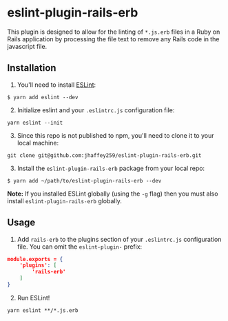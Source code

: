 # eslint-plugin-rails-erb

This plugin is designed to allow for the linting of `*.js.erb` files in a Ruby on Rails application by processing the file text to remove any Rails code in the javascript file.

## Installation

1) You'll need to install [ESLint](http://eslint.org):

```
$ yarn add eslint --dev
```

2) Initialize eslint and your `.eslintrc.js` configuration file:

```
yarn eslint --init
```

3) Since this repo is not published to npm, you'll need to clone it to your local machine:

```
git clone git@github.com:jhaffey259/eslint-plugin-rails-erb.git
```

3) Install the `eslint-plugin-rails-erb` package from your local repo:

```
$ yarn add ~/path/to/eslint-plugin-rails-erb --dev
```

**Note:** If you installed ESLint globally (using the `-g` flag) then you must also install `eslint-plugin-rails-erb` globally.

## Usage

1) Add `rails-erb` to the plugins section of your `.eslintrc.js` configuration file. You can omit the `eslint-plugin-` prefix:

```json
module.exports = {
    'plugins': [
        'rails-erb'
    ]
}
```

2) Run ESLint!

```
yarn eslint **/*.js.erb
```
